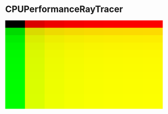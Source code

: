 # CPUPerformanceRayTracer

![output image](https://github.com/torgeiba/CPUPerformanceRayTracer/blob/master/CPUPerformanceRayTracer/output_image.bmp)
